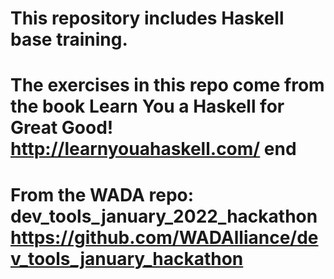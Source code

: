 # This repository includes Haskell base training. 
# The exercises in this repo come from the book Learn You a Haskell for Great Good! http://learnyouahaskell.com/ end
# From the WADA repo: dev_tools_january_2022_hackathon https://github.com/WADAlliance/dev_tools_january_hackathon
